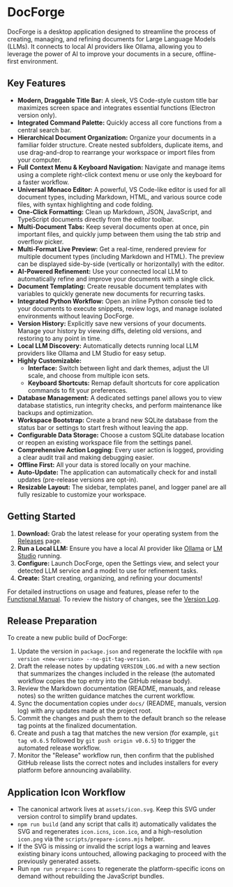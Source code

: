# DocForge

DocForge is a desktop application designed to streamline the process of creating, managing, and refining documents for Large Language Models (LLMs). It connects to local AI providers like Ollama, allowing you to leverage the power of AI to improve your documents in a secure, offline-first environment.

## Key Features

- **Modern, Draggable Title Bar:** A sleek, VS Code-style custom title bar maximizes screen space and integrates essential functions (Electron version only).
- **Integrated Command Palette:** Quickly access all core functions from a central search bar.
- **Hierarchical Document Organization:** Organize your documents in a familiar folder structure. Create nested subfolders, duplicate items, and use drag-and-drop to rearrange your workspace or import files from your computer.
- **Full Context Menu & Keyboard Navigation:** Navigate and manage items using a complete right-click context menu or use only the keyboard for a faster workflow.
- **Universal Monaco Editor:** A powerful, VS Code-like editor is used for all document types, including Markdown, HTML, and various source code files, with syntax highlighting and code folding.
- **One-Click Formatting:** Clean up Markdown, JSON, JavaScript, and TypeScript documents directly from the editor toolbar.
- **Multi-Document Tabs:** Keep several documents open at once, pin important files, and quickly jump between them using the tab strip and overflow picker.
- **Multi-Format Live Preview:** Get a real-time, rendered preview for multiple document types (including Markdown and HTML). The preview can be displayed side-by-side (vertically or horizontally) with the editor.
- **AI-Powered Refinement:** Use your connected local LLM to automatically refine and improve your documents with a single click.
- **Document Templating:** Create reusable document templates with variables to quickly generate new documents for recurring tasks.
- **Integrated Python Workflow:** Open an inline Python console tied to your documents to execute snippets, review logs, and manage isolated environments without leaving DocForge.
- **Version History:** Explicitly save new versions of your documents. Manage your history by viewing diffs, deleting old versions, and restoring to any point in time.
- **Local LLM Discovery:** Automatically detects running local LLM providers like Ollama and LM Studio for easy setup.
- **Highly Customizable:**
    - **Interface:** Switch between light and dark themes, adjust the UI scale, and choose from multiple icon sets.
    - **Keyboard Shortcuts:** Remap default shortcuts for core application commands to fit your preferences.
- **Database Management:** A dedicated settings panel allows you to view database statistics, run integrity checks, and perform maintenance like backups and optimization.
- **Workspace Bootstrap:** Create a brand new SQLite database from the status bar or settings to start fresh without leaving the app.
- **Configurable Data Storage:** Choose a custom SQLite database location or reopen an existing workspace file from the settings panel.
- **Comprehensive Action Logging**: Every user action is logged, providing a clear audit trail and making debugging easier.
- **Offline First:** All your data is stored locally on your machine.
- **Auto-Update:** The application can automatically check for and install updates (pre-release versions are opt-in).
- **Resizable Layout:** The sidebar, templates panel, and logger panel are all fully resizable to customize your workspace.

## Getting Started

1.  **Download:** Grab the latest release for your operating system from the [Releases](https://github.com/TimSirmov/docforge/releases) page.
2.  **Run a Local LLM:** Ensure you have a local AI provider like [Ollama](https://ollama.ai/) or [LM Studio](https://lmstudio.ai/) running.
3.  **Configure:** Launch DocForge, open the Settings view, and select your detected LLM service and a model to use for refinement tasks.
4.  **Create:** Start creating, organizing, and refining your documents!

For detailed instructions on usage and features, please refer to the [Functional Manual](./FUNCTIONAL_MANUAL.md).
To review the history of changes, see the [Version Log](./VERSION_LOG.md).

## Release Preparation

To create a new public build of DocForge:

1. Update the version in `package.json` and regenerate the lockfile with `npm version <new-version> --no-git-tag-version`.
2. Draft the release notes by updating `VERSION_LOG.md` with a new section that summarizes the changes included in the release (the automated workflow copies the top entry into the GitHub release body).
3. Review the Markdown documentation (README, manuals, and release notes) so the written guidance matches the current workflow.
4. Sync the documentation copies under `docs/` (README, manuals, version log) with any updates made at the project root.
5. Commit the changes and push them to the default branch so the release tag points at the finalized documentation.
6. Create and push a tag that matches the new version (for example, `git tag v0.6.5` followed by `git push origin v0.6.5`) to trigger the automated release workflow.
7. Monitor the "Release" workflow run, then confirm that the published GitHub release lists the correct notes and includes installers for every platform before announcing availability.

## Application Icon Workflow

- The canonical artwork lives at `assets/icon.svg`. Keep this SVG under version control to simplify brand updates.
- `npm run build` (and any script that calls it) automatically validates the SVG and regenerates `icon.icns`, `icon.ico`, and a high-resolution `icon.png` via the `scripts/prepare-icons.mjs` helper.
- If the SVG is missing or invalid the script logs a warning and leaves existing binary icons untouched, allowing packaging to proceed with the previously generated assets.
- Run `npm run prepare:icons` to regenerate the platform-specific icons on demand without rebuilding the JavaScript bundles.

